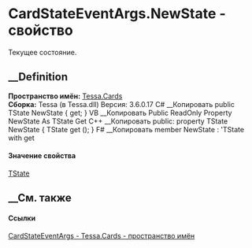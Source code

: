 # CardStateEventArgs<TState>.NewState - свойство
Текущее состояние.
## __Definition
 **Пространство имён:** [Tessa.Cards](N_Tessa_Cards.htm)  
 **Сборка:** Tessa (в Tessa.dll) Версия: 3.6.0.17
C# __Копировать
     public TState NewState { get; }
VB __Копировать
     Public ReadOnly Property NewState As TState
    	Get
C++ __Копировать
     public:
    property TState NewState {
    	TState get ();
    }
F# __Копировать
     member NewState : 'TState with get
#### Значение свойства
[TState](T_Tessa_Cards_CardStateEventArgs_1.htm)
##  __См. также
#### Ссылки
[CardStateEventArgs<TState> \- ](T_Tessa_Cards_CardStateEventArgs_1.htm)
[Tessa.Cards - пространство имён](N_Tessa_Cards.htm)
